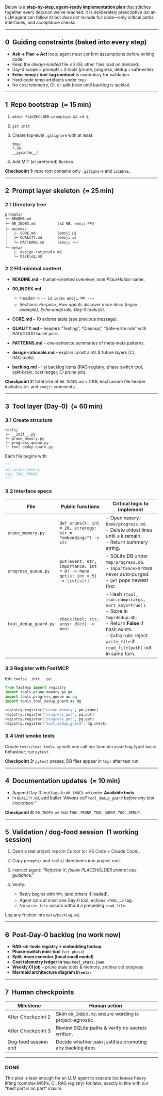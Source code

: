 Below is a **step‑by‑step, agent‑ready implementation plan** that stitches together every decision we’ve reached.
It is deliberately prescriptive (so an LLM agent can follow it) but *does not* include full code—only critical paths, interfaces, and acceptance checks.

---

## 0  Guiding constraints (baked into every step)

* **Ask → Plan → Act** loop; agent must confirm assumptions before writing code.
* Keep the *always‑loaded* file ≤ 2 KB; other files load on demand.
* Day‑0 scope = prompts + 3 tools (prune, progress, dedup + safe‑write).
* **Echo‑emoji / tool‑tag contract** is mandatory for validation.
* Hard‑code temp artefacts under `tmp/`.
* No cost telemetry, CI, or split‑brain until backlog is tackled.

---

## 1  Repo bootstrap  (≈ 15 min)

1. `mkdir PLACEHOLDER-promptops && cd $_`
2. `git init`
3. Create top‑level `.gitignore` with at least:

   ```
   tmp/
   *.db
   __pycache__/
   ```
4. Add MIT (or preferred) license.

**Checkpoint 1:** repo root contains only `.gitignore` and `LICENSE`.

---

## 2  Prompt layer skeleton  (≈ 25 min)

### 2.1 Directory tree

```
prompts/
├─ README.md
├─ 00_INDEX.md          (≤2 KB, emoji 🗺️)
├─ axioms/
│   ├─ CORE.md          (emoji 🧭)
│   ├─ QUALITY.md       (emoji ⚖️)
│   └─ PATTERNS.md      (emoji 🪢)
└─ meta/
    ├─ design‑rationale.md
    └─ backlog.md
```

### 2.2 Fill minimal content

* **README.md** – human‑oriented overview; note *PlaceHolder* name.
* **00\_INDEX.md**

  * Header: `<!-- id:index emoji:🗺️ -->`
  * Sections: *Purpose, How agents discover more docs (regex example), Echo‑emoji rule, Day‑0 tools list*.
* **CORE.md** – 10 axioms table (see previous message).
* **QUALITY.md** – headers “Testing”, “Cleanup”, “Safe‑write rule” with BAD/GOOD bullet pairs.
* **PATTERNS.md** – one‑sentence summaries of meta‑meta patterns.
* **design‑rationale.md** – explain constraints & future layers (CI, RAG‑tools).
* **backlog.md** – list backlog items (RAG‑registry, phase switch tool, split‑brain, cost ledger, CI prune job).

**Checkpoint 2:** total size of `00_INDEX.md` < 2 KB; each axiom file header includes `id:` and `emoji:` comments.

---

## 3  Tool layer (Day‑0)  (≈ 60 min)

### 3.1 Create structure

```
tools/
├─ __init__.py
├─ prune_memory.py
├─ progress_queue.py
└─ tool_dedup_guard.py
```

Each file begins with:

```python
"""
id: prune_memory
tag: TOOL_PRUNE
"""
```

### 3.2 Interface specs

| File                  | Public functions                                                                   | Critical logic to implement                                                                                                                                                                        |
| --------------------- | ---------------------------------------------------------------------------------- | -------------------------------------------------------------------------------------------------------------------------------------------------------------------------------------------------- |
| `prune_memory.py`     | `def prune(k: int = 20, strategy: str = "embeddings") -> str`                      | - Open `memory-bank/progress.md`.<br>- Delete oldest lines until ≤ k remain.<br>- Return summary string.                                                                                           |
| `progress_queue.py`   | `put(event: str, importance: int = 0) -> None`  <br>`get(k: int = 5) -> list[str]` | - SQLite DB under `tmp/progress.db`.<br>- `importance>0` rows never auto‑purged.<br>- `get` pops newest first.                                                                                     |
| `tool_dedup_guard.py` | `check(tool: str, args: dict) -> bool`                                             | - Hash `(tool, json.dumps(args, sort_keys=True))`.<br>- Store in `tmp/dedup.db`.<br>- Return **False** if hash exists.<br>- Extra rule: reject `write_file` if `read_file(path)` not in same turn. |

### 3.3 Register with FastMCP

Edit `tools/__init__.py`:

```python
from fastmcp import registry
import tools.prune_memory as pm
import tools.progress_queue as pq
import tools.tool_dedup_guard as dg

registry.register("prune_memory", pm.prune)
registry.register("progress_put", pq.put)
registry.register("progress_get", pq.get)
registry.register("tool_dedup_guard", dg.check)
```

### 3.4 Unit smoke tests

Create `tests/test_tools.py` with one call per function asserting type/ basic behaviour; run `pytest`.

**Checkpoint 3:** `pytest` passes; DB files appear in `tmp/` after test run.

---

## 4  Documentation updates  (≈ 10 min)

* Append Day‑0 tool tags to `00_INDEX.md` under **Available tools**.
* In `QUALITY.md`, add bullet *“Always call `tool_dedup_guard` before any tool invocation.”*

**Checkpoint 4:** `00_INDEX.md` lists `TOOL_PRUNE`, `TOOL_QUEUE`, `TOOL_DEDUP`.

---

## 5  Validation / dog‑food session  (1 working session)

1. Open a real project repo in Cursor (or VS Code + Claude Code).
2. Copy `prompts/` and `tools/` directories into project root.
3. Instruct agent: *“Refactor X; follow PLACEHOLDER prompt‑ops guidance.”*
4. Verify:

   * Reply begins with `🗺️🧭` (and others if loaded).
   * Agent calls at most one Day‑0 tool; echoes `<TOOL_…>` tag.
   * No `write_file` occurs without a preceding `read_file`.

Log any friction into `meta/backlog.md`.

---

## 6  Post‑Day‑0 backlog (no work now)

* **RAG‑on‑tools registry + embedding lookup**
* **Phase‑switch mini‑tool** (`set_phase`)
* **Split‑brain executor (local small model)**
* **Cost telemetry ledger in `tmp/tool_stats.json`**
* **Weekly CI job** – prune stale tools & memory, archive old progress
* **Mermaid architecture diagram in `meta/`**

---

## 7  Human checkpoints

| Milestone            | Human action                                              |
| -------------------- | --------------------------------------------------------- |
| After Checkpoint 2   | Skim `00_INDEX.md`; ensure wording is project‑agnostic.   |
| After Checkpoint 3   | Review SQLite paths & verify no secrets written.          |
| Dog‑food session end | Decide whether pain justifies promoting any backlog item. |

---

### DONE

This plan is lean enough for an LLM agent to execute but leaves heavy lifting (complex MCPs, CI, RAG registry) for later, exactly in line with our “best part is no part” maxim.
